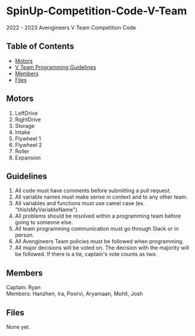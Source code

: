 # SpinUp-Competition-Code-V-Team
2022 - 2023 Avengineers V Team Competition Code

## Table of Contents
- [Motors](#Motors)
- [V Team Programming Guidelines](#Guidelines)
- [Members](#Members)
- [Files](#Files)

## Motors
1. LeftDrive
2. RightDrive
3. Storage
4. Intake
5. Flywheel 1
6. Flywheel 2
7. Roller
8. Expansion

## Guidelines
1. All code must have comments before submitting a pull request.
2. All variable names must make sense in context and to any other team.
3. All variables and functions must use camel case (ex. "thisIsMyVariableName").
4. All problems should be resolved within a programming team before going to someone else.
5. All team programming communication must go through Slack or in person.
6. All Avengineers Team policies must be followed when programming.
7. All major decisions will be voted on. The decision with the majority will be followed. If there is a tie, captain's vote counts as two.

## Members
Captain: Ryan  
Members: Hanzhen, Ira, Poorvi, Aryamaan, Mohit, Josh

## Files
None yet.

